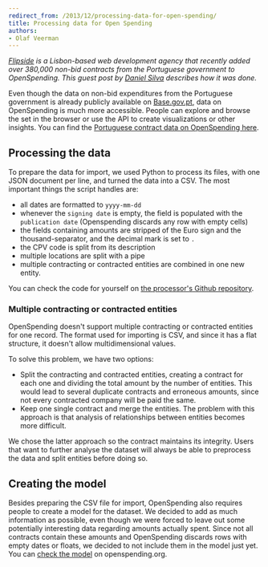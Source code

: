 ```yaml
---
redirect_from: /2013/12/processing-data-for-open-spending/
title: Processing data for Open Spending
authors:
- Olaf Veerman
---
```

*[Flipside](http://flipside.org/) is a Lisbon-based web development agency that recently added over 380,000 non-bid contracts from the Portuguese government to OpenSpending. This guest post by [Daniel Silva](https://twitter.com/danielfdsilva) describes how it was done.*

Even though the data on non-bid expenditures from the Portuguese government is already publicly available on [Base.gov.pt](http://www.base.gov.pt), data on OpenSpending is much more accessible. People can explore and browse the set in the browser or use the API to create visualizations or other insights. You can find the [Portuguese contract data on OpenSpending here][os-data].

[os-data]: https://openspending.org/pt_ajustes-diretos

## Processing the data

To prepare the data for import, we used Python to process its files, with one JSON document per line, and turned the data into a CSV. The most important things the script handles are:

- all dates are formatted to `yyyy-mm-dd`
- whenever the `signing date` is empty, the field is populated with the `publication date` (Openspending discards any row with empty cells)
- the fields containing amounts are stripped of the Euro sign and the thousand-separator, and the decimal mark is set to `.`
- the CPV code is split from its description
- multiple locations are split with a pipe
- multiple contracting or contracted entities are combined in one new entity.

You can check the code for yourself on [the processor's Github repository](https://github.com/flipside-org/ajustes-processor).

### Multiple contracting or contracted entities

OpenSpending doesn't support multiple contracting or contracted entities for one record. The format used for importing is CSV, and since it has a flat structure, it doesn't allow multidimensional values. 

To solve this problem, we have two options:

- Split the contracting and contracted entities, creating a contract for each one and dividing the total amount by the number of entities. This would lead to several duplicate contracts and erroneous amounts, since not every contracted company will be paid the same.
- Keep one single contract and merge the entities. The problem with this approach is that analysis of relationships between entities becomes more difficult.  

We chose the latter approach so the contract maintains its integrity. Users that want to further analyse the dataset will always be able to preprocess the data and split entities before doing so.

## Creating the model

Besides preparing the CSV file for import, OpenSpending also requires people to create a model for the dataset. We decided to add as much information as possible, even though we were forced to leave out some potentially interesting data regarding amounts actually spent. Since not all contracts contain these amounts and OpenSpending discards rows with empty dates or floats, we decided to not include them in the model just yet. You can [check the model](https://openspending.org/pt_ajustes-diretos/model.json) on openspending.org.

